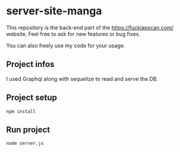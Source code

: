 # server-site-manga
This repository is the back-end part of the https://fuckjapscan.com/ website.
Feel free to ask for new features or bug fixes.

You can also freely use my code for your usage.

## Project infos
I used Graphql along with sequelize to read and serve the DB.

## Project setup
```
npm install
```

## Run project
```
node server.js
```

